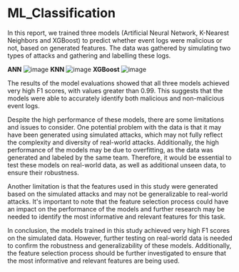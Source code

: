 # ML_Classification
In this report, we trained three models (Artificial Neural Network, K-Nearest Neighbors and XGBoost) to predict whether event logs were malicious or not, based on generated features. The data was gathered by simulating two types of attacks and gathering and labelling these logs.

**ANN**
![image](https://user-images.githubusercontent.com/35642063/212908065-58c00d1c-d744-476a-8c48-d4afd07d589f.png)
**KNN**
![image](https://user-images.githubusercontent.com/35642063/212908152-4f8d581f-f8bf-4086-9fa9-04423b332903.png)
**XGBoost**
![image](https://user-images.githubusercontent.com/35642063/212908417-8c84d82e-2839-45eb-9684-c5084a354ac1.png)


The results of the model evaluations showed that all three models achieved very high F1 scores, with values greater than 0.99. This suggests that the models were able to accurately identify both malicious and non-malicious event logs.

Despite the high performance of these models, there are some limitations and issues to consider. One potential problem with the data is that it may have been generated using simulated attacks, which may not fully reflect the complexity and diversity of real-world attacks. Additionally, the high performance of the models may be due to overfitting, as the data was generated and labeled by the same team. Therefore, it would be essential to test these models on real-world data, as well as additional unseen data, to ensure their robustness.

Another limitation is that the features used in this study were generated based on the simulated attacks and may not be generalizable to real-world attacks. It's important to note that the feature selection process could have an impact on the performance of the models and further research may be needed to identify the most informative and relevant features for this task.

In conclusion, the models trained in this study achieved very high F1 scores on the simulated data. However, further testing on real-world data is needed to confirm the robustness and generalizability of these models. Additionally, the feature selection process should be further investigated to ensure that the most informative and relevant features are being used.
